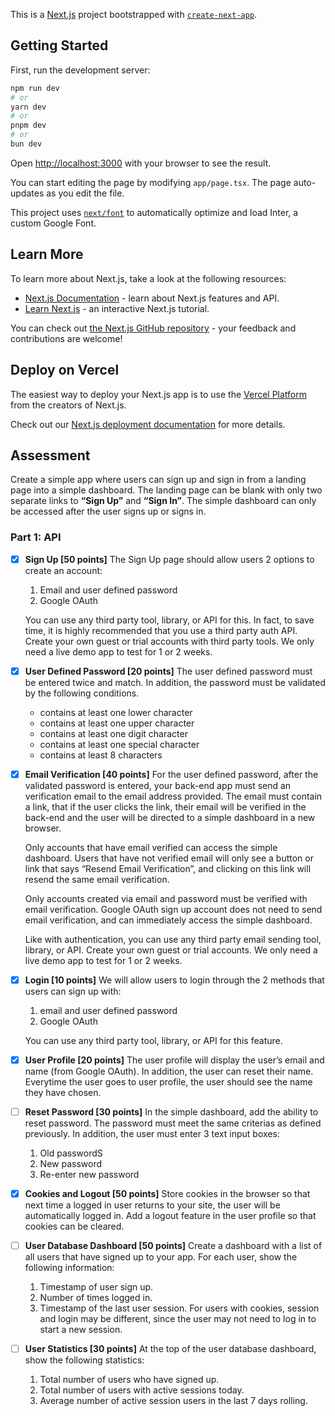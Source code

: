 This is a [Next.js](https://nextjs.org/) project bootstrapped with [`create-next-app`](https://github.com/vercel/next.js/tree/canary/packages/create-next-app).

## Getting Started

First, run the development server:

```bash
npm run dev
# or
yarn dev
# or
pnpm dev
# or
bun dev
```

Open [http://localhost:3000](http://localhost:3000) with your browser to see the result.

You can start editing the page by modifying `app/page.tsx`. The page auto-updates as you edit the file.

This project uses [`next/font`](https://nextjs.org/docs/basic-features/font-optimization) to automatically optimize and load Inter, a custom Google Font.

## Learn More

To learn more about Next.js, take a look at the following resources:

- [Next.js Documentation](https://nextjs.org/docs) - learn about Next.js features and API.
- [Learn Next.js](https://nextjs.org/learn) - an interactive Next.js tutorial.

You can check out [the Next.js GitHub repository](https://github.com/vercel/next.js/) - your feedback and contributions are welcome!

## Deploy on Vercel

The easiest way to deploy your Next.js app is to use the [Vercel Platform](https://vercel.com/new?utm_medium=default-template&filter=next.js&utm_source=create-next-app&utm_campaign=create-next-app-readme) from the creators of Next.js.

Check out our [Next.js deployment documentation](https://nextjs.org/docs/deployment) for more details.

## Assessment

Create a simple app where users can sign up and sign in from a landing page into a simple dashboard. The landing page can be blank with only two separate links to **“Sign Up”** and **“Sign In”**. The simple dashboard can only be accessed after the user signs up or signs in.

### Part 1: API

- [x] **Sign Up [50 points]**
      The Sign Up page should allow users 2 options to create an account:

  1. Email and user defined password
  2. Google OAuth

  You can use any third party tool, library, or API for this. In fact, to save time, it is highly recommended that you use a third party auth API. Create your own guest or trial accounts with third party tools. We only need a live demo app to test for 1 or 2 weeks.

- [x] **User Defined Password [20 points]**
      The user defined password must be entered twice and match. In addition, the password must be validated by the following conditions.
  - contains at least one lower character
  - contains at least one upper character
  - contains at least one digit character
  - contains at least one special character
  - contains at least 8 characters
- [x] **Email Verification [40 points]**
      For the user defined password, after the validated password is entered, your back-end app must send an verification email to the email address provided. The email must contain a link, that if the user clicks the link, their email will be verified in the back-end and the user will be directed to a simple dashboard in a new browser.

  Only accounts that have email verified can access the simple dashboard. Users that have not verified email will only see a button or link that says “Resend Email Verification”, and clicking on this link will resend the same email verification.

  Only accounts created via email and password must be verified with email verification. Google OAuth sign up account does not need to send email verification, and can immediately access the simple dashboard.

  Like with authentication, you can use any third party email sending tool, library, or API. Create your own guest or trial accounts. We only need a live demo app to test for 1 or 2 weeks.

- [x] **Login [10 points]**
      We will allow users to login through the 2 methods that users can sign up with:

  1. email and user defined password
  2. Google OAuth

  You can use any third party tool, library, or API for this feature.

- [x] **User Profile [20 points]**
      The user profile will display the user’s email and name (from Google OAuth). In addition, the user can reset their name. Everytime the user goes to user profile, the user should see the name they have chosen.
- [ ] **Reset Password [30 points]**
      In the simple dashboard, add the ability to reset password. The password must meet the same criterias as defined previously. In addition, the user must enter 3 text input boxes:
  1. Old passwordS
  2. New password
  3. Re-enter new password
- [x] **Cookies and Logout [50 points]**
      Store cookies in the browser so that next time a logged in user returns to your site, the user will be automatically logged in. Add a logout feature in the user profile so that cookies can be cleared.
- [ ] **User Database Dashboard [50 points]**
      Create a dashboard with a list of all users that have signed up to your app. For each user, show the following information:
  1. Timestamp of user sign up.
  2. Number of times logged in.
  3. Timestamp of the last user session. For users with cookies, session and login may be different, since the user may not need to log in to start a new session.
- [ ] **User Statistics [30 points]**
      At the top of the user database dashboard, show the following statistics:
  1. Total number of users who have signed up.
  2. Total number of users with active sessions today.
  3. Average number of active session users in the last 7 days rolling.
